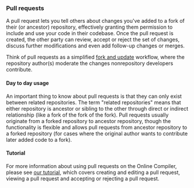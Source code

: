 ### Pull requests

A pull request lets you tell others about changes you've added to a fork of their (or ancestor) repository, effectively granting them permission to include and use your code in their codebase. Once the pull request is created, the other party can review, accept or reject the set of changes, discuss further modifications and even add follow-up changes or merges.

Think of pull requests as a simplified [fork and update](collab-online-comp.html) workflow, where the repository author(s) moderate the changes nonrepository developers contribute.

#### Day to day usage

An important thing to know about pull requests is that they can only exist between related repositories. The term "related repositories" means that either repository is ancestor or sibling to the other through direct or indirect relationship (like a fork of the fork of the fork). Pull requests usually originate from a forked repository to ancestor repository, though the functionality is flexible and allows pull requests from ancestor repository to a forked repository (for cases where the original author wants to contribute later added code to a fork).

#### Tutorial

For more information about using pull requests on the Online Compiler, please see [our tutorial](/docs/v5.10/tools/pr-tutorial.html), which covers creating and editing a pull request, viewing a pull request and accepting or rejecting a pull request.
